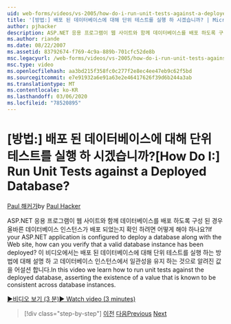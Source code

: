 ```yaml
---
uid: web-forms/videos/vs-2005/how-do-i-run-unit-tests-against-a-deployed-database
title: '[방법:] 배포 된 데이터베이스에 대해 단위 테스트를 실행 하 시겠습니까? | Microsoft Docs'
author: pjhacker
description: ASP.NET 응용 프로그램이 웹 사이트와 함께 데이터베이스를 배포 하도록 구성 된 경우 올바른 데이터베이스 인스턴스가 배포 되었는지 확인 하는 방법?...
ms.author: riande
ms.date: 08/22/2007
ms.assetid: 83792674-f769-4c9a-889b-701cfc52de8b
msc.legacyurl: /web-forms/videos/vs-2005/how-do-i-run-unit-tests-against-a-deployed-database
msc.type: video
ms.openlocfilehash: aa3bd215f358fc0c277f2e8ec4ee47eb9c62f5bd
ms.sourcegitcommit: e7e91932a6e91a63e2e46417626f39d6b244a3ab
ms.translationtype: MT
ms.contentlocale: ko-KR
ms.lasthandoff: 03/06/2020
ms.locfileid: "78520895"
---
```

# <a name="how-do-i-run-unit-tests-against-a-deployed-database"></a><span data-ttu-id="b0460-104">[방법:] 배포 된 데이터베이스에 대해 단위 테스트를 실행 하 시겠습니까?</span><span class="sxs-lookup"><span data-stu-id="b0460-104">[How Do I:] Run Unit Tests against a Deployed Database?</span></span>

<span data-ttu-id="b0460-105">[Paul 해커가](https://github.com/pjhacker)</span><span class="sxs-lookup"><span data-stu-id="b0460-105">by [Paul Hacker](https://github.com/pjhacker)</span></span>

<span data-ttu-id="b0460-106">ASP.NET 응용 프로그램이 웹 사이트와 함께 데이터베이스를 배포 하도록 구성 된 경우 올바른 데이터베이스 인스턴스가 배포 되었는지 확인 하려면 어떻게 해야 하나요?</span><span class="sxs-lookup"><span data-stu-id="b0460-106">If your ASP.NET application is configured to deploy a database along with the Web site, how can you verify that a valid database instance has been deployed?</span></span> <span data-ttu-id="b0460-107">이 비디오에서는 배포 된 데이터베이스에 대해 단위 테스트를 실행 하는 방법에 대해 설명 하 고 데이터베이스 인스턴스에서 일관성을 유지 하는 것으로 알려진 값을 어설션 합니다.</span><span class="sxs-lookup"><span data-stu-id="b0460-107">In this video we learn how to run unit tests against the deployed database, asserting the existence of a value that is known to be consistent across database instances.</span></span>

[<span data-ttu-id="b0460-108">&#9654;비디오 보기 (3 분)</span><span class="sxs-lookup"><span data-stu-id="b0460-108">&#9654; Watch video (3 minutes)</span></span>](https://channel9.msdn.com/Blogs/ASP-NET-Site-Videos/how-do-i-run-unit-tests-against-a-deployed-database)

> [!div class="step-by-step"]
> <span data-ttu-id="b0460-109">[이전](how-do-i-deploy-a-web-application-during-a-team-build.md)
> [다음](how-do-i-enable-code-coverage-and-profiling-in-production-applications.md)</span><span class="sxs-lookup"><span data-stu-id="b0460-109">[Previous](how-do-i-deploy-a-web-application-during-a-team-build.md)
[Next](how-do-i-enable-code-coverage-and-profiling-in-production-applications.md)</span></span>
